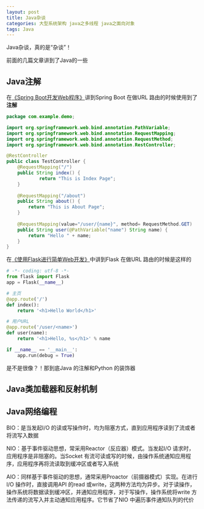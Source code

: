 ```yaml
---
layout: post
title: Java杂谈
categories: 大型系统架构 java之多线程 java之面向对象
tags: Java 
---
```


Java杂谈，真的是“杂谈”！

前面的几篇文章讲到了Java的一些

## Java注解

在[《Spring Boot开发Web程序》](http://www.xumenger.com/java-springboot-20180322/)讲到Spring Boot 在做URL 路由的时候使用到了**注解**

```java
package com.example.demo;

import org.springframework.web.bind.annotation.PathVariable;
import org.springframework.web.bind.annotation.RequestMapping;
import org.springframework.web.bind.annotation.RequestMethod;
import org.springframework.web.bind.annotation.RestController;

@RestController
public class TestController {
    @RequestMapping("/")
    public String index() {
    	    return "This is Index Page";
    }
    
    @RequestMapping("/about")
    public String about() {
	    return "This is About Page";
    }
    
    @RequestMapping(value="/user/{name}", method= RequestMethod.GET)
    public String user(@PathVariable("name") String name) {
	    return "Hello " + name;
    }
}
```

在[《使用Flask进行简单Web开发》](http://www.xumenger.com/python2-flask-20170701/)中讲到Flask 在做URL 路由的时候是这样的

```python
# -*- coding: utf-8 -*-
from flask import Flask
app = Flask(__name__)

# 主页
@app.route('/')
def index():
    return '<h1>Hello World</h1>'

# 用户URL
@app.route('/user/<name>')
def user(name):
    return '<h1>Hello, %s</h1>' % name

if __name__ == '__main__':
    app.run(debug = True)
```

是不是很像？！那到底Java 的注解和Python 的装饰器

## Java类加载器和反射机制

## Java网络编程

BIO：是当发起I/O 的读或写操作时，均为阻塞方式，直到应用程序读到了流或者将流写入数据

NIO：基于事件驱动思想，常采用Reactor（反应器）模式。当发起I/O 请求时，应用程序是非阻塞的。当Socket 有流可读或写的时候，由操作系统通知应用程序，应用程序再将流读取到缓冲区或者写入系统

AIO：同样基于事件驱动的思想，通常采用Proactor（前摄器模式）实现。在进行I/O 操作时，直接调用API 的read 或write，这两种方法均为异步。对于读操作，操作系统将数据读到缓冲区，并通知应用程序，对于写操作，操作系统将write 方法传递的流写入并主动通知应用程序。它节省了NIO 中遍历事件通知队列的代价

